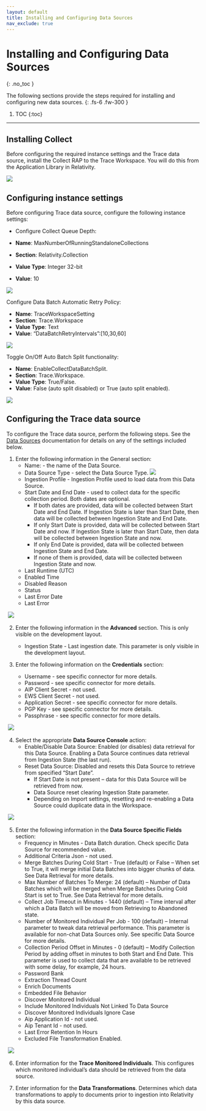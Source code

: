 ```yaml
---
layout: default
title: Installing and Configuring Data Sources
nav_exclude: true
---
```


# Installing and Configuring Data Sources
{: .no_toc }


The following sections provide the steps required for installing and configuring new data sources.
{: .fs-6 .fw-300 }

1. TOC
{:toc}

---

## Installing Collect 

Before configuring the required instance settings and the Trace data source, install the Collect RAP to the Trace Workspace. You will do this from the Application Library in Relativity. 

 ![](media/Installing_and_configuring_Trace_data_sources/InstallCollectApp.png)

## Configuring instance settings 

Before configuring Trace data source, configure the following instance settings: 

- Configure Collect Queue Depth: 

- **Name**: MaxNumberOfRunningStandaloneCollections 
- **Section**: Relativity.Collection 
- **Value Type**: Integer 32-bit 
- **Value**: 10 

 ![](media/Installing_and_configuring_Trace_data_sources/CollectInstanceSetting1.png)

Configure Data Batch Automatic Retry Policy: 

- **Name**: TraceWorkspaceSetting 
- **Section**: Trace.Workspace 
- **Value Type**: Text 
- **Value**: “DataBatchRetryIntervals”:[10,30,60] 

 ![](media/Installing_and_configuring_Trace_data_sources/CollectInstanceSetting2.png)

Toggle On/Off Auto Batch Split functionality: 

- **Name**: EnableCollectDataBatchSplit. 
- **Section**: Trace.Workspace. 
- **Value Type**: True/False. 
- **Value**: False (auto split disabled) or True (auto split enabled). 

![](media/Installing_and_configuring_Trace_data_sources/CollectInstanceSetting3.png)

## Configuring the Trace data source

To configure the Trace data source, perform the following steps. See the [Data Sources](https://relativitydev.github.io/relativity-trace-documentation/docs/administrator_guide/collection/data_sources.html) documentation for details on any of the settings included below.

1. Enter the following information in the General section:
   - Name: - the name of the Data Source.
   - Data Source Type - select the Data Source Type.
     ![](media/Installing_and_configuring_Trace_data_sources/DataSourceType.png)
   - Ingestion Profile - Ingestion Profile used to load data from this Data Source.
   - Start Date and End Date - used to collect data for the specific collection period. Both dates are optional.
     - If both dates are provided, data will be collected between Start Date and End Date. If Ingestion State is later than Start Date, then data will be collected between Ingestion State and End Date.
     - If only Start Date is provided, data will be collected between Start Date and now. If Ingestion State is later than Start Date, then data will be collected between Ingestion State and now.
     - If only End Date is provided, data will be collected between Ingestion State and End Date.
     - If none of them is provided, data will be collected between Ingestion State and now.
   - Last Runtime (UTC)
   - Enabled Time
   - Disabled Reason
   - Status
   - Last Error Date
   - Last Error

​	![](media/Installing_and_configuring_Trace_data_sources/GeneralSectionComplete.png)

2. Enter the following information in the **Advanced** section. This is only visible on the development layout.
   - Ingestion State - Last ingestion date. This parameter is only visible in the development layout.

3. Enter the following information on the **Credentials** section:
   - Username - see specific connector for more details.
   - Password - see specific connector for more details.
   - AIP Client Secret - not used.
   - EWS Client Secret - not used.
   - Application Secret - see specific connector for more details.
   - PGP Key - see specific connector for more details.
   - Passphrase - see specific connector for more details.

​				![](media/Installing_and_configuring_Trace_data_sources/CredentialsSectionComplete.png)

4. Select the appropriate **Data Source Console** action:
   - Enable/Disable Data Source: Enabled (or disables) data retrieval for this Data Source. Enabling a Data Source continues data retrieval from Ingestion State (the last run).
   - Reset Data Source: Disabled and resets this Data Source to retrieve from specified “Start Date”.
     - If Start Date is not present – data for this Data Source will be retrieved from now.
     - Data Source reset clearing Ingestion State parameter.
     - Depending on Import settings, resetting and re-enabling a Data Source could duplicate data in the Workspace.

​		![](media/Installing_and_configuring_Trace_data_sources/DataSourceConsole.png)

5. Enter the following information in the **Data Source Specific Fields** section:
   - Frequency in Minutes - Data Batch duration. Check specific Data Source for recommended value.
   - Additional Criteria Json - not used.
   - Merge Batches During Cold Start - True (default) or False – When set to True, it will merge initial Data Batches into bigger chunks of data. See Data Retrieval for more details.
   - Max Number of Batches To Merge: 24 (default) – Number of Data Batches which will be merged when Merge Batches During Cold Start is set to True. See Data Retrieval for more details.
   - Collect Job Timeout in Minutes - 1440 (default) – Time interval after which a Data Batch will be moved from Retrieving to Abandoned state.
   - Number of Monitored Individual Per Job - 100 (default) – Internal parameter to tweak data retrieval performance. This parameter is available for non-chat Data Sources only. See specific Data Source for more details.
   - Collection Period Offset in Minutes - 0 (default) – Modify Collection Period by adding offset in minutes to both Start and End Date. This parameter is used to collect data that are available to be retrieved with some delay, for example, 24 hours.
   - Password Bank
   - Extraction Thread Count
   - Enrich Documents
   - Embedded File Behavior
   - Discover Monitored Individual
   - Include Monitored Individuals Not Linked To Data Source
   - Discover Monitored Individuals Ignore Case
   - Aip Application Id - not used.
   - Aip Tenant Id -  not used.
   - Last Error Retention In Hours
   - Excluded File Transformation Enabled.

​	![](media/Installing_and_configuring_Trace_data_sources/DataSourceSpecificFields.png)

6. Enter information for the **Trace Monitored Individuals**. This configures which monitored individual’s data should be retrieved from the data source.

7. Enter information for the **Data Transformations**. Determines which data transformations to apply to documents prior to ingestion into Relativity by this data source.
